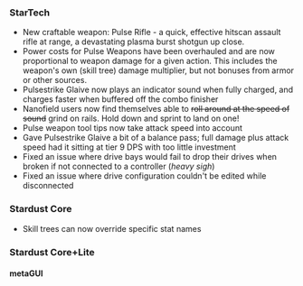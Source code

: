 ### StarTech
- New craftable weapon: Pulse Rifle - a quick, effective hitscan assault rifle at range, a devastating plasma burst shotgun up close.
- Power costs for Pulse Weapons have been overhauled and are now proportional to weapon damage for a given action. This includes the weapon's own (skill tree) damage multiplier, but not bonuses from armor or other sources.
- Pulsestrike Glaive now plays an indicator sound when fully charged, and charges faster when buffered off the combo finisher
- Nanofield users now find themselves able to ~~roll around at the speed of sound~~ grind on rails. Hold down and sprint to land on one!
- Pulse weapon tool tips now take attack speed into account
- Gave Pulsestrike Glaive a bit of a balance pass; full damage plus attack speed had it sitting at tier 9 DPS with too little investment
- Fixed an issue where drive bays would fail to drop their drives when broken if not connected to a controller (*heavy sigh*)
- Fixed an issue where drive configuration couldn't be edited while disconnected

### Stardust Core
- Skill trees can now override specific stat names

### Stardust Core+Lite

#### metaGUI
